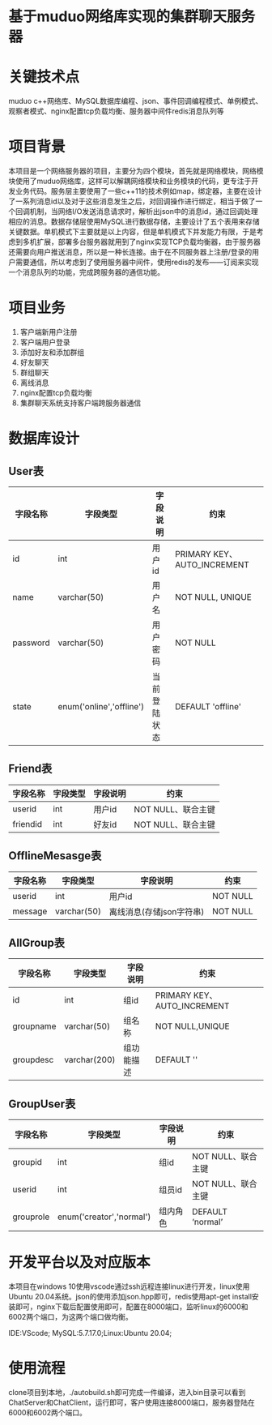 # 基于muduo网络库实现的集群聊天服务器
# 关键技术点
muduo c++网络库、MySQL数据库编程、json、事件回调编程模式、单例模式、观察者模式、nginx配置tcp负载均衡、服务器中间件redis消息队列等

# 项目背景
本项目是一个网络服务器的项目，主要分为四个模块，首先就是网络模块，网络模块使用了muduo网络库，这样可以解耦网络模块和业务模块的代码，更专注于开发业务代码。服务层主要使用了一些c++11的技术例如map，绑定器，主要在设计了一系列消息id以及对于这些消息发生之后，对回调操作进行绑定，相当于做了一个回调机制，当网络I/O发送消息请求时，解析出json中的消息id，通过回调处理相应的消息。数据存储层使用MySQL进行数据存储，主要设计了五个表用来存储关键数据。单机模式下主要就是以上内容，但是单机模式下并发能力有限，于是考虑到多机扩展，部署多台服务器就用到了nginx实现TCP负载均衡器，由于服务器还需要向用户推送消息，所以是一种长连接。由于在不同服务器上注册/登录的用户需要通信，所以考虑到了使用服务器中间件，使用redis的发布——订阅来实现一个消息队列的功能，完成跨服务器的通信功能。

# 项目业务
1. 客户端新用户注册
2. 客户端用户登录
3. 添加好友和添加群组
4. 好友聊天
5. 群组聊天
6. 离线消息
7. nginx配置tcp负载均衡
8. 集群聊天系统支持客户端跨服务器通信

# 数据库设计
## User表

| 字段名称 | 字段类型 | 字段说明 | 约束 |
|---|---|---|---|
| id | int | 用户id | PRIMARY KEY、AUTO_INCREMENT |
| name | varchar(50) | 用户名 | NOT NULL, UNIQUE |
| password | varchar(50) | 用户密码 | NOT NULL |
| state | enum('online','offline') | 当前登陆状态 | DEFAULT 'offline' |

## Friend表

| 字段名称 | 字段类型 | 字段说明 | 约束 |
|---|---|---|---|
| userid | int | 用户id | NOT NULL、联合主键 |
| friendid | int | 好友id | NOT NULL、联合主键 |

## OfflineMesasge表

| 字段名称 | 字段类型 | 字段说明 | 约束 |
|---|---|---|---|
| userid | int | 用户id | NOT NULL |
| message | varchar(50) | 离线消息(存储json字符串) | NOT NULL |

## AllGroup表

| 字段名称 | 字段类型 | 字段说明 | 约束 |
|---|---|---|---|
| id | int | 组id | PRIMARY KEY、AUTO_INCREMENT |
| groupname | varchar(50) | 组名称 | NOT NULL,UNIQUE |
| groupdesc | varchar(200) | 组功能描述 | DEFAULT '' |

## GroupUser表

| 字段名称 | 字段类型 | 字段说明 | 约束 |
|---|---|---|---|
| groupid | int | 组id | NOT NULL、联合主键 |
| userid | int | 组员id | NOT NULL、联合主键 |
| grouprole | enum('creator','normal') | 组内角色 | DEFAULT ‘normal’ |

# 开发平台以及对应版本
本项目在windows 10使用vscode通过ssh远程连接linux进行开发，linux使用Ubuntu 20.04系统。json的使用添加json.hpp即可，redis使用apt-get install安装即可，nginx下载后配置使用即可，配置在8000端口，监听linux的6000和6002两个端口，为这两个端口做均衡。

IDE:VScode; MySQL:5.7.17.0;Linux:Ubuntu 20.04;

# 使用流程

clone项目到本地，./autobuild.sh即可完成一件编译，进入bin目录可以看到ChatServer和ChatClient，运行即可，客户使用连接8000端口，服务器登陆在6000和6002两个端口。


